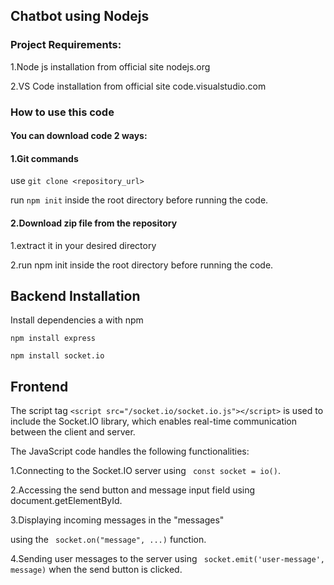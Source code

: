 ## Chatbot using Nodejs

### Project Requirements:

1.Node js installation from official site nodejs.org

2.VS Code installation from official site code.visualstudio.com

### How to use this code

#### You can download code 2 ways:

#### 1.Git commands

use
`git clone <repository_url>`

run
`npm init`
inside the root directory before running the code.

#### 2.Download zip file from the repository

1.extract it in your desired directory

2.run npm init inside the root directory before running the code.

## Backend Installation

Install dependencies a with npm

```
npm install express
```

```
npm install socket.io
```

## Frontend

The script tag `<script src="/socket.io/socket.io.js"></script>` is used to include the Socket.IO library, which enables real-time communication between the client and server.

The JavaScript code handles the following functionalities:

1.Connecting to the Socket.IO server using ```
const socket = io()```.


2.Accessing the send button and message input field using document.getElementById.

3.Displaying incoming messages in the "messages" <div> using the ``` socket.on("message", ...)``` function.


4.Sending user messages to the server using ```
socket.emit('user-message', message)``` when the send button is clicked.
